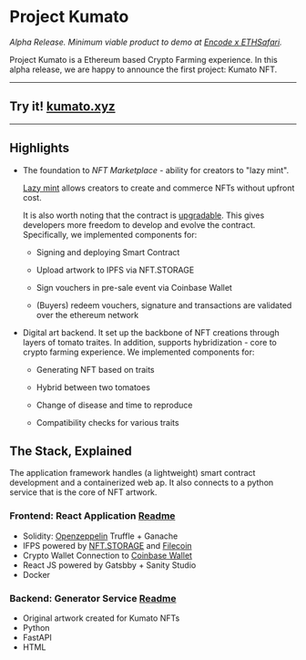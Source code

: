 # Project Kumato

_Alpha Release. Minimum viable product to demo at [Encode x ETHSafari](https://encodeclub.notion.site/Encode-Club-x-ETHSafari-Hackathon-af39a478b4114f88a19d0eade894113b)._


Project Kumato is a Ethereum based Crypto Farming experience. In this alpha release, we are happy to announce the first project: Kumato NFT. 

----
##  Try it! [kumato.xyz](https://kumato.xyz)
----

## Highlights

* The foundation to _NFT Marketplace_ - ability for creators to "lazy mint". 

    [Lazy mint](https://nftschool.dev/tutorial/lazy-minting/)  allows creators to create and commerce NFTs without upfront cost.

    It is also worth noting that the contract is [upgradable](https://docs.openzeppelin.com/upgrades-plugins/1.x/writing-upgradeable). This gives developers more freedom to develop and evolve the contract. Specifically, we implemented  components for:

    * Signing and deploying Smart Contract

    * Upload artwork to IPFS via NFT.STORAGE

    * Sign vouchers in pre-sale event via Coinbase Wallet

    * (Buyers) redeem vouchers, signature and transactions are validated over the ethereum network 

* Digital art backend. It set up the backbone of NFT creations through layers of tomato traites. In addition, supports hybridization - core to crypto farming experience. We implemented components for:
    
    * Generating NFT based on traits

    * Hybrid between two tomatoes

    * Change of disease and time to reproduce

    * Compatibility checks for various traits


## The Stack, Explained

The application framework handles (a lightweight) smart contract development and a containerized web ap. It also connects to a python service that is the core of NFT artwork. 

### Frontend: React Application [Readme](/react-app/README.md)

* Solidity: [Openzeppelin](https://www.openzeppelin.com/) Truffle + Ganache
* IFPS powered by [NFT.STORAGE](https://nft.storage/) and [Filecoin](https://filecoin.io/)
* Crypto Wallet Connection to [Coinbase Wallet](https://www.coinbase.com/wallet)
* React JS powered by Gatsbby + Sanity Studio
* Docker


### Backend: Generator Service [Readme](/generator-service/README.md)

* Original artwork created for Kumato NFTs
* Python 
* FastAPI
* HTML